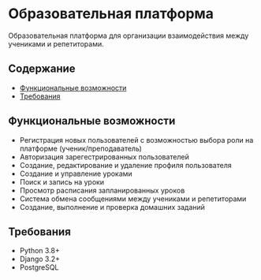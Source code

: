# Образовательная платформа

Образовательная платформа для организации взаимодействия между учениками и репетиторами.

## Содержание

- [Функциональные возможности](#функциональные-возможности)
- [Требования](#требования)

## Функциональные возможности

- Регистрация новых пользователей с возможностью выбора роли на платформе (ученик/преподаватель)
- Авторизация зарегестрированных пользователей
- Создание, редактирование и удаление профиля пользователя
- Создание и управление уроками
- Поиск и запись на уроки
- Просмотр расписания запланированных уроков
- Система обмена сообщениями между учениками и репетиторами
- Создание, выполнение и проверка домашних заданий

## Требования

- Python 3.8+
- Django 3.2+
- PostgreSQL
